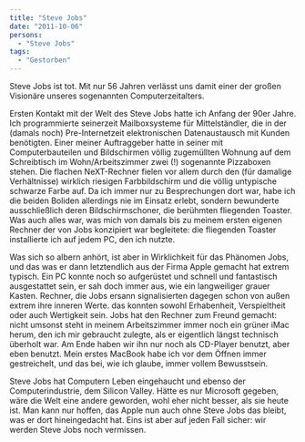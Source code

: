 ```yaml
---
title: "Steve Jobs"
date: "2011-10-06"
persons:
  - "Steve Jobs"
tags:
  - "Gestorben"
---
```


Steve Jobs ist tot. Mit nur 56 Jahren verlässt uns damit einer der großen Visionäre unseres sogenannten Computerzeitalters.

Ersten Kontakt mit der Welt des Steve Jobs hatte ich Anfang der 90er Jahre. Ich programmierte seinerzeit Mailboxsysteme für Mittelständler, die in der (damals noch) Pre-Internetzeit elektronischen Datenaustausch mit Kunden benötigten. Einer meiner Auftraggeber hatte in seiner mit Computerbauteilen und Bildschirmen völlig zugemüllten Wohnung auf dem Schreibtisch im Wohn/Arbeitszimmer zwei (!) sogenannte Pizzaboxen stehen. Die flachen NeXT-Rechner fielen vor allem durch den (für damalige Verhältnisse) wirklich riesigen Farbbildschirm und die völlig untypische schwarze Farbe auf. Da ich immer nur zu Besprechungen dort war, habe ich die beiden Boliden allerdings nie im Einsatz erlebt, sondern bewunderte ausschließlich deren Bildschirmschoner, die berühmten fliegenden Toaster. Was auch alles war, was mich von damals bis zu meinem ersten eigenen Rechner der von Jobs konzipiert war begleitete: die fliegenden Toaster installierte ich auf jedem PC, den ich nutzte.

Was sich so albern anhört, ist aber in Wirklichkeit für das Phänomen Jobs, und das was er dann letztendlich aus der Firma Apple gemacht hat extrem typisch. Ein PC konnte noch so aufgerüstet und schnell und fantastisch ausgestattet sein, er sah doch immer aus, wie ein langweiliger grauer Kasten. Rechner, die Jobs ersann signalisierten dagegen schon von außen extrem ihre inneren Werte. das konnten sowohl Erhabenheit, Verspieltheit oder auch Wertigkeit sein. Jobs hat den Rechner zum Freund gemacht: nicht umsonst steht in meinem Arbeitszimmer immer noch ein grüner iMac herum, den ich mir gebraucht zulegte, als er eigentlich längst technisch überholt war. Am Ende haben wir ihn nur noch als CD-Player benutzt, aber eben benutzt. Mein erstes MacBook habe ich vor dem Öffnen immer gestreichelt, und das bei, wie ich glaube, immer vollem Bewusstsein.

Steve Jobs hat Computern Leben eingehaucht und ebenso der Computerindustrie, dem Silicon Valley. Hätte es nur Microsoft gegeben, wäre die Welt eine andere geworden, wohl eher nicht besser, als sie heute ist. Man kann nur hoffen, das Apple nun auch ohne Steve Jobs das bleibt, was er dort hineingedacht hat. Eins ist aber auf jeden Fall sicher: wir werden Steve Jobs noch vermissen.
